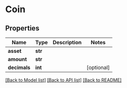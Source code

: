 # Coin

## Properties
Name | Type | Description | Notes
------------ | ------------- | ------------- | -------------
**asset** | **str** |  | 
**amount** | **str** |  | 
**decimals** | **int** |  | [optional] 

[[Back to Model list]](../README.md#documentation-for-models) [[Back to API list]](../README.md#documentation-for-api-endpoints) [[Back to README]](../README.md)

